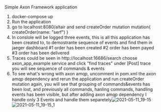 Simple Axon Framework application

1. docker-compose up
2. Run the application
3. go to localhost:8080/altair and send createOrder mutation 
mutation{
  createOrder(name: "serf")
}
4. In conslole will be logged three events, this is all this application has been created to, to demostrante sequence of events and find them in jaeger dashboard
  #1 order has been created
  #2 order has been payed
  #3 order has been delivered
5. Traces could be seen in http://localhost:16686/search
choose axon_app_example service and click "find traces"
under [Post] trace you will see sequence of commands & events
6. To see what's wrong with axon amqp, uncomment in pom.xml the axon amqp dependency and rerun the application and run createOrder mutation again, you will see that grouping of commands&events has been lost, and previously all commands, hanling commands, handling events has been visible, but after adding axon amqp dependency I handle only 3 Events and handle them separetely![2021-05-11_19-15](https://user-images.githubusercontent.com/48067168/117940481-c8d2b480-b311-11eb-8880-75ad27a10304.png)
![2021-05-11_19-15_1](https://user-images.githubusercontent.com/48067168/117940499-cc663b80-b311-11eb-8e38-23d4ee741e96.png)
